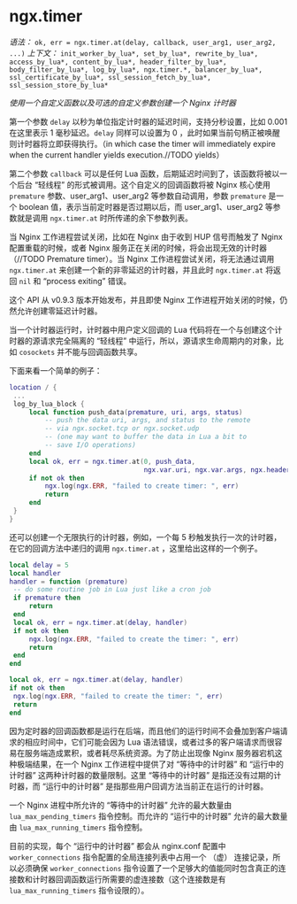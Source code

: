 # ngx.timer

*语法：* `ok, err = ngx.timer.at(delay, callback, user_arg1, user_arg2, ...)`
*上下文：* `init_worker_by_lua*, set_by_lua*, rewrite_by_lua*, access_by_lua*, content_by_lua*, header_filter_by_lua*, body_filter_by_lua*, log_by_lua*, ngx.timer.*, balancer_by_lua*, ssl_certificate_by_lua*, ssl_session_fetch_by_lua*, ssl_session_store_by_lua*`

*使用一个自定义函数以及可选的自定义参数创建一个 Nginx 计时器*

第一个参数 `delay` 以秒为单位指定计时器的延迟时间，支持分秒设置，比如 0.001 在这里表示 1 毫秒延迟。`delay` 同样可以设置为 0 ，此时如果当前句柄正被唤醒则计时器将立即获得执行。（in which case the timer will immediately expire when the current handler yields execution.//TODO yields）

第二个参数 `callback` 可以是任何 Lua 函数，后期延迟时间到了，该函数将被以一个后台 “轻线程” 的形式被调用。这个自定义的回调函数将被 Nginx 核心使用 `premature` 参数、user_arg1、user_arg2 等参数自动调用，参数 `premature` 是一个 boolean 值，表示当前定时器是否过期以后，而 user_arg1、user_arg2 等参数就是调用 `ngx.timer.at` 时所传递的余下参数列表。

当 Nginx 工作进程尝试关闭，比如在 Nginx 由于收到 HUP 信号而触发了 Nginx 配置重载的时候，或者 Nginx 服务正在关闭的时候，将会出现无效的计时器（//TODO Premature timer）。当 Nginx 工作进程尝试关闭，将无法通过调用 `ngx.timer.at` 来创建一个新的非零延迟的计时器，并且此时 `ngx.timer.at` 将返回 `nil` 和 “process exiting” 错误。

这个 API 从 v0.9.3 版本开始发布，并且即使 Nginx 工作进程开始关闭的时候，仍然允许创建零延迟计时器。

当一个计时器运行时，计时器中用户定义回调的 Lua 代码将在一个与创建这个计时器的源请求完全隔离的 “轻线程” 中运行，所以，源请求生命周期内的对象，比如 `cosockets` 并不能与回调函数共享。

下面来看一个简单的例子：

```lua
location / {
 ...
 log_by_lua_block {
     local function push_data(premature, uri, args, status)
         -- push the data uri, args, and status to the remote
         -- via ngx.socket.tcp or ngx.socket.udp
         -- (one may want to buffer the data in Lua a bit to
         -- save I/O operations)
     end
     local ok, err = ngx.timer.at(0, push_data,
                                  ngx.var.uri, ngx.var.args, ngx.header.status)
     if not ok then
         ngx.log(ngx.ERR, "failed to create timer: ", err)
         return
     end
 }
}
```

还可以创建一个无限执行的计时器，例如，一个每 5 秒触发执行一次的计时器，在它的回调方法中递归的调用 `ngx.timer.at` ，这里给出这样的一个例子。

```lua
local delay = 5
local handler
handler = function (premature)
 -- do some routine job in Lua just like a cron job
 if premature then
     return
 end
 local ok, err = ngx.timer.at(delay, handler)
 if not ok then
     ngx.log(ngx.ERR, "failed to create the timer: ", err)
     return
 end
end

local ok, err = ngx.timer.at(delay, handler)
if not ok then
 ngx.log(ngx.ERR, "failed to create the timer: ", err)
 return
end
```

因为定时器的回调函数都是运行在后端，而且他们的运行时间不会叠加到客户端请求的相应时间中，它们可能会因为 Lua 语法错误，或者过多的客户端请求而很容易在服务端造成累积，或者耗尽系统资源。为了防止出现像 Nginx 服务器宕机这种极端结果，在一个 Nginx 工作进程中提供了对 “等待中的计时器” 和 “运行中的计时器” 这两种计时器的数量限制。这里 “等待中的计时器” 是指还没有过期的计时器，而 “运行中的计时器” 是指那些用户回调方法当前正在运行的计时器。

一个 Nginx 进程中所允许的 “等待中的计时器” 允许的最大数量由 `lua_max_pending_timers` 指令控制。而允许的 “运行中的计时器” 允许的最大数量由 `lua_max_running_timers` 指令控制。

目前的实现，每个 “运行中的计时器” 都会从 nginx.conf 配置中 `worker_connections` 指令配置的全局连接列表中占用一个 （虚） 连接记录，所以必须确保 `worker_connections` 指令设置了一个足够大的值能同时包含真正的连接数和计时器回调函数运行所需要的虚连接数（这个连接数是有 `lua_max_running_timers` 指令设限的）。
